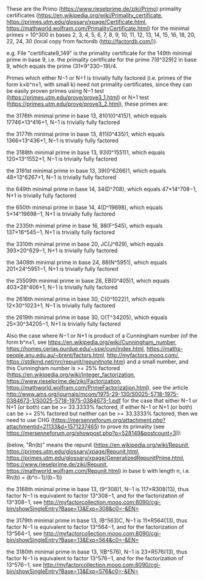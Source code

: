 These are the Primo (https://www.rieselprime.de/ziki/Primo) primality certificates (https://en.wikipedia.org/wiki/Primality_certificate, https://primes.utm.edu/glossary/xpage/Certificate.html, https://mathworld.wolfram.com/PrimalityCertificate.html) for the minimal primes > 10^300 in bases 2, 3, 4, 5, 6, 7, 8, 9, 10, 11, 12, 13, 14, 15, 16, 18, 20, 22, 24, 30 (local copy from factordb (http://factordb.com/)).

e.g. File "certificate9_149" is the primality certificate for the 149th minimal prime in base 9, i.e. the primality certificate for the prime 7(6^329)2 in base 9, which equals the prime (31×9^330−19)/4.

Primes which either N−1 or N+1 is trivially fully factored (i.e. primes of the form k×b^n±1, with small k) need not primality certificates, since they can be easily proven primes using N−1 test (https://primes.utm.edu/prove/prove3_1.html) or N+1 test (https://primes.utm.edu/prove/prove3_2.html), these primes are:

the 3176th minimal prime in base 13, 8101(0^415)1, which equals 17746×13^416+1, N−1 is trivially fully factored

the 3177th minimal prime in base 13, 811(0^435)1, which equals 1366×13^436+1, N−1 is trivially fully factored

the 3188th minimal prime in base 13, 93(0^1551)1, which equals 120×13^1552+1, N−1 is trivially fully factored

the 3191st minimal prime in base 13, 39(0^6266)1, which equals 48×13^6267+1, N−1 is trivially fully factored

the 649th minimal prime in base 14, 34(D^708), which equals 47×14^708−1, N+1 is trivially fully factored

the 650th minimal prime in base 14, 4(D^19698), which equals 5×14^19698−1, N+1 is trivially fully factored

the 2335th minimal prime in base 16, 88(F^545), which equals 137×16^545−1, N+1 is trivially fully factored

the 3310th minimal prime in base 20, JC(J^629), which equals 393×20^629−1, N+1 is trivially fully factored

the 3408th minimal prime in base 24, 88(N^5951), which equals 201×24^5951−1, N+1 is trivially fully factored

the 25509th minimal prime in base 28, EB(0^405)1, which equals 403×28^406+1, N−1 is trivially fully factored

the 2616th minimal prime in base 30, C(0^1022)1, which equals 12×30^1023+1, N−1 is trivially fully factored

the 2619th minimal prime in base 30, O(T^34205), which equals 25×30^34205−1, N+1 is trivially fully factored

Also the case where N−1 or N+1 is product of a Cunningham number (of the form b^n±1, see https://en.wikipedia.org/wiki/Cunningham_number, https://homes.cerias.purdue.edu/~ssw/cun/index.html, https://maths-people.anu.edu.au/~brent/factors.html, http://myfactors.mooo.com/, https://stdkmd.net/nrr/repunit/repunitnote.htm) and a small number, and this Cunningham number is >= 25% factored (https://en.wikipedia.org/wiki/Integer_factorization, https://www.rieselprime.de/ziki/Factorization, https://mathworld.wolfram.com/PrimeFactorization.html), see the article http://www.ams.org/journals/mcom/1975-29-130/S0025-5718-1975-0384673-1/S0025-5718-1975-0384673-1.pdf for the case that either N−1 or N+1 (or both) can be >= 33.3333% factored, if either N−1 or N+1 (or both) can be >= 25% factored but neither can be >= 33.3333% factored, then we need to use CHG (https://mersenneforum.org/attachment.php?attachmentid=21133&d=1571237465) to prove its primality (see https://mersenneforum.org/showpost.php?p=528149&postcount=3)):

(below, "Rn(b)" means the repunit (https://en.wikipedia.org/wiki/Repunit, https://primes.utm.edu/glossary/xpage/Repunit.html, https://primes.utm.edu/glossary/xpage/GeneralizedRepunitPrime.html, https://www.rieselprime.de/ziki/Repunit, https://mathworld.wolfram.com/Repunit.html) in base b with length n, i.e. Rn(b) = (b^n−1)/(b−1))

the 3168th minimal prime in base 13, (9^308)1, N−1 is 117×R308(13), thus factor N−1 is equivalent to factor 13^308−1, and for the factorization of 13^308−1, see http://myfactorcollection.mooo.com:8090/cgi-bin/showSingleEntry?Base=13&Exp=308&c0=-&EN=

the 3179th minimal prime in base 13, (B^563)C, N−1 is 11×R564(13), thus factor N−1 is equivalent to factor 13^564−1, and for the factorization of 13^564−1, see http://myfactorcollection.mooo.com:8090/cgi-bin/showSingleEntry?Base=13&Exp=564&c0=-&EN=

the 3180th minimal prime in base 13, 1(B^576), N−1 is 23×R576(13), thus factor N−1 is equivalent to factor 13^576−1, and for the factorization of 13^576−1, see http://myfactorcollection.mooo.com:8090/cgi-bin/showSingleEntry?Base=13&Exp=576&c0=-&EN=
